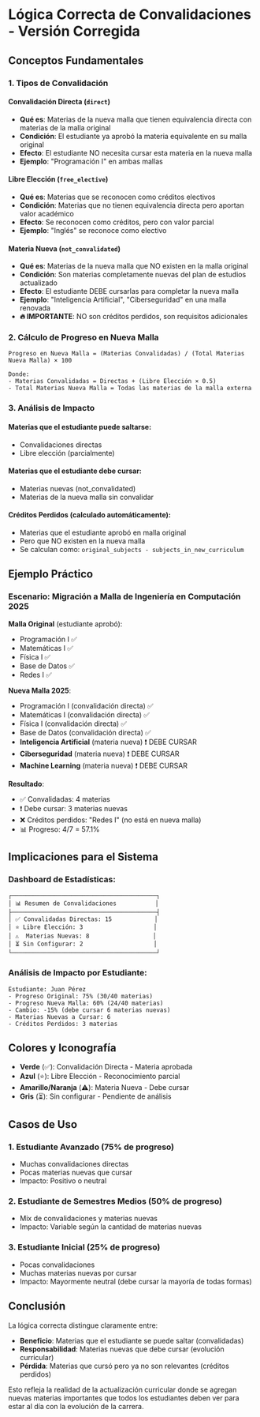# Lógica Correcta de Convalidaciones - Versión Corregida

## Conceptos Fundamentales

### 1. Tipos de Convalidación

#### **Convalidación Directa** (`direct`)
- **Qué es**: Materias de la nueva malla que tienen equivalencia directa con materias de la malla original
- **Condición**: El estudiante ya aprobó la materia equivalente en su malla original
- **Efecto**: El estudiante NO necesita cursar esta materia en la nueva malla
- **Ejemplo**: "Programación I" en ambas mallas

#### **Libre Elección** (`free_elective`)
- **Qué es**: Materias que se reconocen como créditos electivos
- **Condición**: Materias que no tienen equivalencia directa pero aportan valor académico
- **Efecto**: Se reconocen como créditos, pero con valor parcial
- **Ejemplo**: "Inglés" se reconoce como electivo

#### **Materia Nueva** (`not_convalidated`)
- **Qué es**: Materias de la nueva malla que NO existen en la malla original
- **Condición**: Son materias completamente nuevas del plan de estudios actualizado
- **Efecto**: El estudiante DEBE cursarlas para completar la nueva malla
- **Ejemplo**: "Inteligencia Artificial", "Ciberseguridad" en una malla renovada
- **🔥 IMPORTANTE**: NO son créditos perdidos, son requisitos adicionales

### 2. Cálculo de Progreso en Nueva Malla

```
Progreso en Nueva Malla = (Materias Convalidadas) / (Total Materias Nueva Malla) × 100

Donde:
- Materias Convalidadas = Directas + (Libre Elección × 0.5)
- Total Materias Nueva Malla = Todas las materias de la malla externa
```

### 3. Análisis de Impacto

#### **Materias que el estudiante puede saltarse**:
- Convalidaciones directas
- Libre elección (parcialmente)

#### **Materias que el estudiante debe cursar**:
- Materias nuevas (not_convalidated)
- Materias de la nueva malla sin convalidar

#### **Créditos Perdidos** (calculado automáticamente):
- Materias que el estudiante aprobó en malla original
- Pero que NO existen en la nueva malla
- Se calculan como: `original_subjects - subjects_in_new_curriculum`

## Ejemplo Práctico

### Escenario: Migración a Malla de Ingeniería en Computación 2025

**Malla Original** (estudiante aprobó):
- Programación I ✅
- Matemáticas I ✅  
- Física I ✅
- Base de Datos ✅
- Redes I ✅

**Nueva Malla 2025**:
- Programación I (convalidación directa) ✅
- Matemáticas I (convalidación directa) ✅
- Física I (convalidación directa) ✅
- Base de Datos (convalidación directa) ✅
- **Inteligencia Artificial** (materia nueva) ❗ DEBE CURSAR
- **Ciberseguridad** (materia nueva) ❗ DEBE CURSAR
- **Machine Learning** (materia nueva) ❗ DEBE CURSAR

**Resultado**:
- ✅ Convalidadas: 4 materias
- ❗ Debe cursar: 3 materias nuevas
- ❌ Créditos perdidos: "Redes I" (no está en nueva malla)
- 📊 Progreso: 4/7 = 57.1%

## Implicaciones para el Sistema

### Dashboard de Estadísticas:
```
┌─────────────────────────────────────────┐
│ 📊 Resumen de Convalidaciones           │
├─────────────────────────────────────────┤
│ ✅ Convalidadas Directas: 15            │
│ ⭐ Libre Elección: 3                    │
│ ⚠️  Materias Nuevas: 8                  │
│ ⏳ Sin Configurar: 2                    │
└─────────────────────────────────────────┘
```

### Análisis de Impacto por Estudiante:
```
Estudiante: Juan Pérez
- Progreso Original: 75% (30/40 materias)
- Progreso Nueva Malla: 60% (24/40 materias)
- Cambio: -15% (debe cursar 6 materias nuevas)
- Materias Nuevas a Cursar: 6
- Créditos Perdidos: 3 materias
```

## Colores y Iconografía

- **Verde** (✅): Convalidación Directa - Materia aprobada
- **Azul** (⭐): Libre Elección - Reconocimiento parcial  
- **Amarillo/Naranja** (⚠️): Materia Nueva - Debe cursar
- **Gris** (⏳): Sin configurar - Pendiente de análisis

## Casos de Uso

### 1. Estudiante Avanzado (75% de progreso)
- Muchas convalidaciones directas
- Pocas materias nuevas que cursar
- Impacto: Positivo o neutral

### 2. Estudiante de Semestres Medios (50% de progreso)
- Mix de convalidaciones y materias nuevas
- Impacto: Variable según la cantidad de materias nuevas

### 3. Estudiante Inicial (25% de progreso)
- Pocas convalidaciones
- Muchas materias nuevas por cursar
- Impacto: Mayormente neutral (debe cursar la mayoría de todas formas)

## Conclusión

La lógica correcta distingue claramente entre:
- **Beneficio**: Materias que el estudiante se puede saltar (convalidadas)
- **Responsabilidad**: Materias nuevas que debe cursar (evolución curricular)
- **Pérdida**: Materias que cursó pero ya no son relevantes (créditos perdidos)

Esto refleja la realidad de la actualización curricular donde se agregan nuevas materias importantes que todos los estudiantes deben ver para estar al día con la evolución de la carrera.
